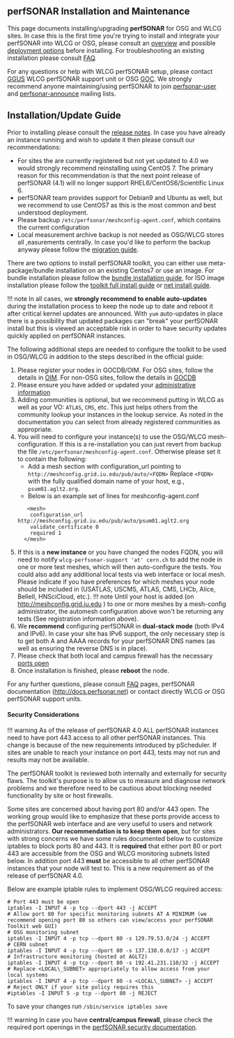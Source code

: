 ## perfSONAR Installation and Maintenance 

This page documents installing/upgrading **perfSONAR** for OSG and WLCG sites. In case this is the first time you're trying to install and integrate your perfSONAR into WLCG or OSG, please consult an [overview](perfsonar-in-osg.md) and possible [deployment options](perfsonar/deployment-models.md) before installing. For troubleshooting an existing installation please consult [FAQ](perfsonar/faq.md).

For any questions or help with WLCG perfSONAR setup, please contact [GGUS](https://wiki.egi.eu/wiki/GGUS:WLCG_perfSONAR_FAQ) WLCG perfSONAR support unit or OSG [GOC](). We strongly recommend anyone maintaining/using perfSONAR to join [perfsonar-user](https://lists.internet2.edu/sympa/subscribe/perfsonar-user) and [perfsonar-announce](https://lists.internet2.edu/sympa/subscribe/perfsonar-announce) mailing lists.

## Installation/Update Guide

Prior to installing please consult the [release notes](http://docs.perfsonar.net/manage_update.html#special-upgrade-notes). In case you have already an instance running and wish to update it then please consult our recommendations:

* For sites the are currently registered but not yet updated to 4.0 we would strongly recommend reinstalling using CentOS 7. The primary reason for this recommendation is that the next point release of perfSONAR (4.1) will no longer support RHEL6/CentOS6/Scientific Linux 6.
* perfSONAR team provides support for Debian9 and Ubuntu as well, but we recommend to use CentOS7 as this is the most common and best understood deployment.
* Please backup `/etc/perfsonar/meshconfig-agent.conf`, which contains the current configuration
* Local measurement archive backup is not needed as OSG/WLCG stores all ,easurements centrally. In case you'd like to perform the backup  anyway please follow the [migration guide](http://docs.perfsonar.net/install_migrate_centos7.html).

There are two options to install perfSONAR toolkit, you can either use meta-package/bundle installation on an existing Centos7 or use an image. For bundle installation please follow the [bundle installation guide](http://docs.perfsonar.net/install_centos.html), for ISO image installation please follow the [toolkit full install guide](http://docs.perfsonar.net/install_centos_fullinstall.html) or [net install guide](http://docs.perfsonar.net/install_centos_netinstall.html). 

!!! note
In all cases, we **strongly recommend to enable auto-updates** during the installation process to keep the node up to date and reboot it after critical kernel updates are announced. With `yum` auto-updates in place there is a possibility that updated packages can "break" your perfSONAR install but this is viewed an acceptable risk in order to have security updates quickly applied on perfSONAR instances. 

The following additional steps are needed to configure the toolkit to be used in OSG/WLCG in addition to the steps described in the official guide:

1. Please register your nodes in GOCDB/OIM. For OSG sites, follow the details in [OIM](register-ps-in-oim). For non-OSG sites, follow the details in [GOCDB](register-ps-in-gocdb)
2. Please ensure you have added or updated your [administrative information](http://docs.perfsonar.net/manage_admin_info.html)
3. Adding communities is optional, but we recommend putting in WLCG as well as your VO: `ATLAS`, `CMS`, etc. This just helps others from the community lookup your instances in the lookup service. As noted in the documentation you can select from already registered communities as appropriate.
4. You will need to configure your instance(s) to use the OSG/WLCG mesh-configuration. If this is a re-installation you can just revert from backup the file `/etc/perfsonar/meshconfig-agent.conf`. Otherwise please set it to contain the following: 
   * Add a mesh section with configuration_url pointing to `http://meshconfig.grid.iu.edu/pub/auto/<FQDN>` Replace `<FQDN>` with the fully qualified domain name of your host, e.g., `psum01.aglt2.org`.
   * Below is an example set of lines for meshconfig-agent.conf
    ```
       <mesh> 
        configuration_url http://meshconfig.grid.iu.edu/pub/auto/psum01.aglt2.org
        validate_certificate 0 
        required 1 
      </mesh> 	
     ```
5. If this is a **new instance** or you have changed the nodes FQDN, you will need to notify `wlcg-perfsonar-support 'at' cern.ch` to add the node in one or more test meshes, which will then auto-configure the tests. You could also add any additional local tests via web interface or local mesh. Please indicate if you have preferences for which meshes your node should be included in (USATLAS, USCMS, ATLAS, CMS, LHCb, Alice, BelleII, HNSciCloud, etc.).
     !!! note
	Until your host is added (on http://meshconfig.grid.iu.edu ) to one or more meshes by a mesh-config administrator, the automesh configuration above won't be returning any tests (See registration information above).
6. We **recommend** configuring perfSONAR in **dual-stack mode** (both IPv4 and IPv6). In case your site has IPv6 support, the only necessary step is to get both A and AAAA records for your perfSONAR DNS names (as well as ensuring the reverse DNS is in place).
7. Please check that both local and campus firewall has the necessary [ports open](#security_considerations)
8. Once installation is finished, please **reboot** the node.

For any further questions, please consult [FAQ](perfsonar/faq.md) pages, perfSONAR documentation (<http://docs.perfsonar.net>) or contact directly WLCG or OSG perfSONAR support units.


#### Security Considerations

!!! warning 
	As of the release of perfSONAR 4.0 ALL perfSONAR instances need to have port 443 access to all other perfSONAR instances. This change is because of the new requirements introduced by pScheduler. If sites are unable to reach your instance on port 443, tests may not run and results may not be available.

The perfSONAR toolkit is reviewed both internally and externally for security flaws. The toolkit's purpose is to allow us to measure and diagnose network problems and we therefore need to be cautious about blocking needed functionality by site or host firewalls.

Some sites are concerned about having port 80 and/or 443 open. The working group would like to emphasize that these ports provide access to the perfSONAR web interface and are very useful to users and network administrators. **Our recommendation is to keep them open**, but for sites with strong concerns we have some rules documented below to customize iptables to block ports 80 and 443. It is **required** that either port 80 or port 443 are accessible from the OSG and WLCG monitoring subnets listed below. In addition port 443 **must** be accessible to all other perfSONAR instances that your node will test to. This is a new requirement as of the release of perfSONAR 4.0. 

Below are example iptable rules to implement OSG/WLCG required access:

    # Port 443 must be open 
    iptables -I INPUT 4 -p tcp --dport 443 -j ACCEPT
    # Allow port 80 for specific monitoring subnets AT A MINIMUM (we recommend opening port 80 so others can view/access your perfSONAR Toolkit web GUI) 
    # OSG monitoring subnet 
    iptables -I INPUT 4 -p tcp --dport 80 -s 129.79.53.0/24 -j ACCEPT 
    # CERN subnet 
    iptables -I INPUT 4 -p tcp --dport 80 -s 137.138.0.0/17 -j ACCEPT 
    # Infrastructure monitoring (hosted at AGLT2) 
    iptables -I INPUT 4 -p tcp --dport 80 -s 192.41.231.110/32 -j ACCEPT 
    # Replace <LOCAL\_SUBNET> appropriately to allow access from your local systems 
    iptables -I INPUT 4 -p tcp --dport 80 -s <LOCAL\_SUBNET> -j ACCEPT 
    # Reject ONLY if your site policy requires this 
    #iptables -I INPUT 5 -p tcp --dport 80 -j REJECT


To save your changes run `/sbin/service iptables save` 

!!! warning
	In case you have **central/campus firewall**, please check the required port openings in the [perfSONAR security documentation](http://docs.perfsonar.net/manage_security.html).  

